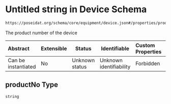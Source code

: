 # Untitled string in Device Schema

```txt
https://poseidat.org/schema/core/equipment/device.json#/properties/productNo
```

The product number of the device


| Abstract            | Extensible | Status         | Identifiable            | Custom Properties | Additional Properties | Access Restrictions | Defined In                                                                 |
| :------------------ | ---------- | -------------- | ----------------------- | :---------------- | --------------------- | ------------------- | -------------------------------------------------------------------------- |
| Can be instantiated | No         | Unknown status | Unknown identifiability | Forbidden         | Allowed               | none                | [device.json\*](schemas/core/equipment/device.json "open original schema") |

## productNo Type

`string`

